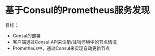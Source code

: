 # 基于Consul的Prometheus服务发现



目标：

- Consul的部署
- 客户端通过Consul API来注册/注销环境中的节点情况
- Prometheus中，通过Consul来实现自动更新节点





